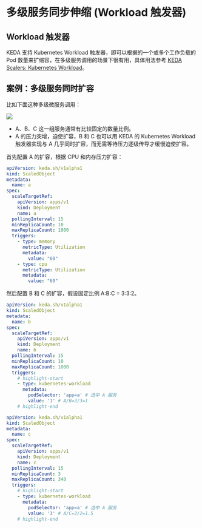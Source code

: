 # 多级服务同步伸缩 (Workload 触发器)

## Workload 触发器

KEDA 支持 Kubernetes Workload 触发器，即可以根据的一个或多个工作负载的 Pod 数量来扩缩容，在多级服务调用的场景下很有用，具体用法参考 [KEDA Scalers: Kubernetes Workload](https://keda.sh/docs/2.13/scalers/kubernetes-workload/)。

## 案例：多级服务同时扩容

比如下面这种多级微服务调用：

![](https://image-host-1251893006.cos.ap-chengdu.myqcloud.com/2024%2F04%2F08%2F20240408084514.png)

* A、B、C 这一组服务通常有比较固定的数量比例。
* A 的压力突增，迫使扩容，B 和 C 也可以用 KEDA 的 Kubernetes Workload 触发器实现与 A 几乎同时扩容，而无需等待压力逐级传导才缓慢迫使扩容。

首先配置 A 的扩容，根据 CPU 和内存压力扩容：

```yaml
apiVersion: keda.sh/v1alpha1
kind: ScaledObject
metadata:
  name: a
spec:
  scaleTargetRef:
    apiVersion: apps/v1
    kind: Deployment
    name: a
  pollingInterval: 15
  minReplicaCount: 10
  maxReplicaCount: 1000
  triggers:
    - type: memory
      metricType: Utilization
      metadata:
        value: "60"
    - type: cpu
      metricType: Utilization
      metadata:
        value: "60"
```


然后配置 B 和 C 的扩容，假设固定比例 A:B:C = 3:3:2。

<Tabs>
  <TabItem value="B" label="B">

   ```yaml
   apiVersion: keda.sh/v1alpha1
   kind: ScaledObject
   metadata:
     name: b
   spec:
     scaleTargetRef:
       apiVersion: apps/v1
       kind: Deployment
       name: b
     pollingInterval: 15
     minReplicaCount: 10
     maxReplicaCount: 1000
     triggers:
       # highlight-start
       - type: kubernetes-workload
         metadata:
           podSelector: 'app=a' # 选中 A 服务
           value: '1' # A/B=3/3=1
       # highlight-end
   ```

  </TabItem>

  <TabItem value="C" label="C">

   ```yaml
   apiVersion: keda.sh/v1alpha1
   kind: ScaledObject
   metadata:
     name: c
   spec:
     scaleTargetRef:
       apiVersion: apps/v1
       kind: Deployment
       name: c
     pollingInterval: 15
     minReplicaCount: 3
     maxReplicaCount: 340
     triggers:
       # highlight-start
       - type: kubernetes-workload
         metadata:
           podSelector: 'app=a' # 选中 A 服务
           value: '3' # A/C=3/2=1.5
       # highlight-end
   ```

  </TabItem>
</Tabs>

